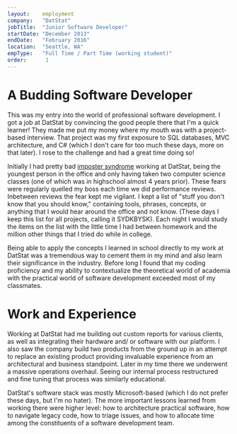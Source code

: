 ```yaml
---
layout:    employment
company:   "DatStat"
jobTitle:  "Junior Software Developer"
startDate: "December 2013"
endDate:   "February 2016"
location:  "Seattle, WA"
empType:   "Full Time / Part Time (working student)"
order:      1
---
```

# A Budding Software Developer
This was my entry into the world of professional software development. I got a
job at DatStat by convincing the good people there that I'm a quick learner!
They made me put my money where my mouth was with a project-based interview.
That project was my first exposure to SQL databases, MVC architecture, and C#
(which I don't care for too much these days, more on that later). I rose to the
challenge and had a great time doing so!

Initially I had pretty bad [imposter
syndrome](https://en.wikipedia.org/wiki/Impostor_syndrome) working at DatStat,
being the youngest person in the office and only having taken two computer
science classes (one of which was in highschool almost 4 years prior). These
fears were regularly quelled my boss each time we did performance reviews.
Inbetween reviews the fear kept me vigilant. I kept a list of "stuff you don't
know that you should know," containing tools, phrases, concepts, or anything
that I would hear around the office and not know. (These days I keep this list
for all projects, calling it SYDKBYSK). Each night I would study the items on
the list with the little time I had between homework and the million other
things that I tried do while in college.

Being able to apply the concepts I learned in school directly to my work at
DatStat was a tremendous way to cement them in my mind and also learn their
significance in the industry. Before long I found that my coding proficiency and
my ability to contextualize the theoretical world of academia with the practical
world of software development exceeded most of my classmates.

# Work and Experience
Working at DatStat had me building out custom reports for various clients, as
well as integrating their hardware and/ or software with our platform. I also
saw the company build two products from the ground up in an attempt to replace
an existing product providing invaluable experience from an architectural and
business standpoint. Later in my time there we underwent a massive operations
overhaul. Seeing our internal process restructured and fine tuning that process
was similarly educational.

DatStat's software stack was mostly Microsoft-based (which I do not prefer these
days, but I'm no hater). The more important lessons learned from working there
were higher level: how to architecture practical software, how to navigate
legacy code, how to triage issues, and how to allocate time among the
constituents of a software development team.
